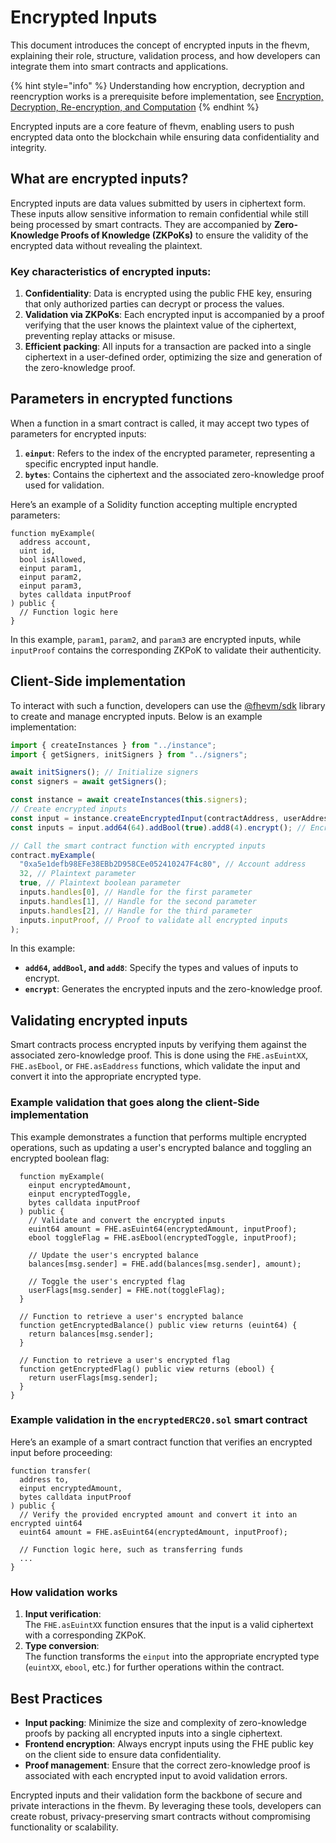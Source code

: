 # Encrypted Inputs

This document introduces the concept of encrypted inputs in the fhevm, explaining their role, structure, validation process, and how developers can integrate them into smart contracts and applications.

{% hint style="info" %}
Understanding how encryption, decryption and reencryption works is a prerequisite before implementation, see [Encryption, Decryption, Re-encryption, and Computation](d_re_ecrypt_compute.md)
{% endhint %}

Encrypted inputs are a core feature of fhevm, enabling users to push encrypted data onto the blockchain while ensuring data confidentiality and integrity.

## What are encrypted inputs?

Encrypted inputs are data values submitted by users in ciphertext form. These inputs allow sensitive information to remain confidential while still being processed by smart contracts. They are accompanied by **Zero-Knowledge Proofs of Knowledge (ZKPoKs)** to ensure the validity of the encrypted data without revealing the plaintext.

### Key characteristics of encrypted inputs:

1. **Confidentiality**: Data is encrypted using the public FHE key, ensuring that only authorized parties can decrypt or process the values.
2. **Validation via ZKPoKs**: Each encrypted input is accompanied by a proof verifying that the user knows the plaintext value of the ciphertext, preventing replay attacks or misuse.
3. **Efficient packing**: All inputs for a transaction are packed into a single ciphertext in a user-defined order, optimizing the size and generation of the zero-knowledge proof.

## Parameters in encrypted functions

When a function in a smart contract is called, it may accept two types of parameters for encrypted inputs:

1. **`einput`**: Refers to the index of the encrypted parameter, representing a specific encrypted input handle.
2. **`bytes`**: Contains the ciphertext and the associated zero-knowledge proof used for validation.

Here’s an example of a Solidity function accepting multiple encrypted parameters:

```solidity
function myExample(
  address account,
  uint id,
  bool isAllowed,
  einput param1,
  einput param2,
  einput param3,
  bytes calldata inputProof
) public {
  // Function logic here
}
```

In this example, `param1`, `param2`, and `param3` are encrypted inputs, while `inputProof` contains the corresponding ZKPoK to validate their authenticity.

## Client-Side implementation

To interact with such a function, developers can use the [@fhevm/sdk](https://github.com/zama-ai/fhevmjs) library to create and manage encrypted inputs. Below is an example implementation:

```javascript
import { createInstances } from "../instance";
import { getSigners, initSigners } from "../signers";

await initSigners(); // Initialize signers
const signers = await getSigners();

const instance = await createInstances(this.signers);
// Create encrypted inputs
const input = instance.createEncryptedInput(contractAddress, userAddress);
const inputs = input.add64(64).addBool(true).add8(4).encrypt(); // Encrypt the parameters

// Call the smart contract function with encrypted inputs
contract.myExample(
  "0xa5e1defb98EFe38EBb2D958CEe052410247F4c80", // Account address
  32, // Plaintext parameter
  true, // Plaintext boolean parameter
  inputs.handles[0], // Handle for the first parameter
  inputs.handles[1], // Handle for the second parameter
  inputs.handles[2], // Handle for the third parameter
  inputs.inputProof, // Proof to validate all encrypted inputs
);
```

In this example:

- **`add64`, `addBool`, and `add8`**: Specify the types and values of inputs to encrypt.
- **`encrypt`**: Generates the encrypted inputs and the zero-knowledge proof.

## Validating encrypted inputs

Smart contracts process encrypted inputs by verifying them against the associated zero-knowledge proof. This is done using the `FHE.asEuintXX`, `FHE.asEbool`, or `FHE.asEaddress` functions, which validate the input and convert it into the appropriate encrypted type.

### Example validation that goes along the client-Side implementation

This example demonstrates a function that performs multiple encrypted operations, such as updating a user's encrypted balance and toggling an encrypted boolean flag:

```solidity
  function myExample(
    einput encryptedAmount,
    einput encryptedToggle,
    bytes calldata inputProof
  ) public {
    // Validate and convert the encrypted inputs
    euint64 amount = FHE.asEuint64(encryptedAmount, inputProof);
    ebool toggleFlag = FHE.asEbool(encryptedToggle, inputProof);

    // Update the user's encrypted balance
    balances[msg.sender] = FHE.add(balances[msg.sender], amount);

    // Toggle the user's encrypted flag
    userFlags[msg.sender] = FHE.not(toggleFlag);
  }

  // Function to retrieve a user's encrypted balance
  function getEncryptedBalance() public view returns (euint64) {
    return balances[msg.sender];
  }

  // Function to retrieve a user's encrypted flag
  function getEncryptedFlag() public view returns (ebool) {
    return userFlags[msg.sender];
  }
}
```

### Example validation in the `encryptedERC20.sol` smart contract

Here’s an example of a smart contract function that verifies an encrypted input before proceeding:

```solidity
function transfer(
  address to,
  einput encryptedAmount,
  bytes calldata inputProof
) public {
  // Verify the provided encrypted amount and convert it into an encrypted uint64
  euint64 amount = FHE.asEuint64(encryptedAmount, inputProof);

  // Function logic here, such as transferring funds
  ...
}
```

### How validation works

1. **Input verification**:\
   The `FHE.asEuintXX` function ensures that the input is a valid ciphertext with a corresponding ZKPoK.
2. **Type conversion**:\
   The function transforms the `einput` into the appropriate encrypted type (`euintXX`, `ebool`, etc.) for further operations within the contract.

## Best Practices

- **Input packing**: Minimize the size and complexity of zero-knowledge proofs by packing all encrypted inputs into a single ciphertext.
- **Frontend encryption**: Always encrypt inputs using the FHE public key on the client side to ensure data confidentiality.
- **Proof management**: Ensure that the correct zero-knowledge proof is associated with each encrypted input to avoid validation errors.

Encrypted inputs and their validation form the backbone of secure and private interactions in the fhevm. By leveraging these tools, developers can create robust, privacy-preserving smart contracts without compromising functionality or scalability.
